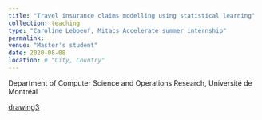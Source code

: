 ```yaml
---
title: "Travel insurance claims modelling using statistical learning"
collection: teaching
type: "Caroline Leboeuf, Mitacs Accelerate summer internship"
permalink: 
venue: "Master's student"
date: 2020-08-08
location: # "City, Country"
---
```


Department of Computer Science and Operations Research, Université de Montréal

[drawing3](files/travel_insurance_stat_learning_2020.pdf)
